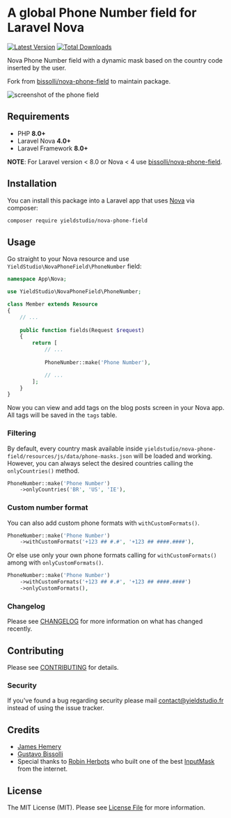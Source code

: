 # A global Phone Number field for Laravel Nova

[![Latest Version](https://img.shields.io/github/release/yieldstudio/nova-phone-field?style=flat-square)](https://github.com/yieldstudio/nove-phone-field/releases)
[![Total Downloads](https://img.shields.io/packagist/dt/yieldstudio/nova-phone-field?style=flat-square)](https://packagist.org/packages/yieldstudio/nove-phone-field)

Nova Phone Number field with a dynamic mask based on the country code inserted by the user.

Fork from [bissolli/nova-phone-field](https://github.com/bissolli/nova-phone-field) to maintain package.

![screenshot of the phone field](https://raw.githubusercontent.com/yieldstudio/nova-phone-field/main/screenshot.gif)

## Requirements

- PHP **8.0+**
- Laravel Nova **4.0+**
- Laravel Framework **8.0+**

**NOTE**: For Laravel version < 8.0 or Nova < 4 use [bissolli/nova-phone-field](https://github.com/bissolli/nova-phone-field).

## Installation

You can install this package into a Laravel app that uses [Nova](https://nova.laravel.com) via composer:

```bash
composer require yieldstudio/nova-phone-field
```

## Usage

Go straight to your Nova resource and use `YieldStudio\NovaPhoneField\PhoneNumber` field:

```php
namespace App\Nova;

use YieldStudio\NovaPhoneField\PhoneNumber;

class Member extends Resource
{
    // ...
    
    public function fields(Request $request)
    {
        return [
            // ...
            
            PhoneNumber::make('Phone Number'),

            // ...
        ];
    }
}
```

Now you can view and add tags on the blog posts screen in your Nova app. All tags will be saved in the `tags` table. 

### Filtering

By default, every country mask available inside `yieldstudio/nova-phone-field/resources/js/data/phone-masks.json` will be loaded and working. However, you can always select the desired countries calling the `onlyCountries()` method.

```php
PhoneNumber::make('Phone Number')
    ->onlyCountries('BR', 'US', 'IE'),
```

### Custom number format

You can also add custom phone formats with `withCustomFormats()`.

```php
PhoneNumber::make('Phone Number')
    ->withCustomFormats('+123 ## #.#', '+123 ## ####.####'),
```

Or else use only your own phone formats calling for `withCustomFormats()` among with `onlyCustomFormats()`.

```php
PhoneNumber::make('Phone Number')
    ->withCustomFormats('+123 ## #.#', '+123 ## ####.####')
    ->onlyCustomFormats(),
```

### Changelog

Please see [CHANGELOG](CHANGELOG.md) for more information on what has changed recently.

## Contributing

Please see [CONTRIBUTING](CONTRIBUTING.md) for details.

### Security

If you've found a bug regarding security please mail [contact@yieldstudio.fr](mailto:contact@yieldstudio.fr) instead of using the issue tracker.

## Credits

- [James Hemery](https://github.com/jameshemery)
- [Gustavo Bissolli](https://github.com/bissolli)
- Special thanks to [Robin Herbots](https://github.com/RobinHerbots) who built one of the best [InputMask](https://github.com/RobinHerbots/Inputmask) from the internet.

## License

The MIT License (MIT). Please see [License File](LICENSE.md) for more information.
